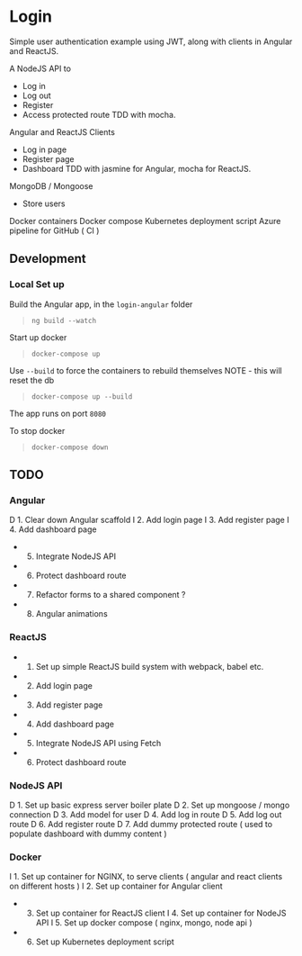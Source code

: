 # Login

Simple user authentication example using JWT, along with clients in Angular and ReactJS.

A NodeJS API to
- Log in
- Log out
- Register
- Access protected route
TDD with mocha.

Angular and ReactJS Clients
- Log in page
- Register page
- Dashboard
TDD with jasmine for Angular, mocha for ReactJS.

MongoDB / Mongoose
- Store users

Docker containers
Docker compose
Kubernetes deployment script
Azure pipeline for GitHub ( CI )

## Development

### Local Set up

Build the Angular app, in the `login-angular` folder
>`ng build --watch`

Start up docker
>`docker-compose up`

Use `--build` to force the containers to rebuild themselves
NOTE - this will reset the db
>`docker-compose up --build`

The app runs on port `8080`

To stop docker
>`docker-compose down`

## TODO

### Angular

D 1. Clear down Angular scaffold
I 2. Add login page
I 3. Add register page
I 4. Add dashboard page
- 5. Integrate NodeJS API
- 6. Protect dashboard route
- 7. Refactor forms to a shared component ?
- 8. Angular animations

### ReactJS

- 1. Set up simple ReactJS build system with webpack, babel etc.
- 2. Add login page
- 3. Add register page
- 4. Add dashboard page
- 5. Integrate NodeJS API using Fetch
- 6. Protect dashboard route

### NodeJS API

D 1. Set up basic express server boiler plate
D 2. Set up mongoose / mongo connection
D 3. Add model for user
D 4. Add log in route
D 5. Add log out route
D 6. Add register route
D 7. Add dummy protected route ( used to populate dashboard with dummy content )

### Docker

I 1. Set up container for NGINX, to serve clients ( angular and react clients on different hosts )
I 2. Set up container for Angular client
- 3. Set up container for ReactJS client
I 4. Set up container for NodeJS API
I 5. Set up docker compose ( nginx, mongo, node api )
- 6. Set up Kubernetes deployment script

